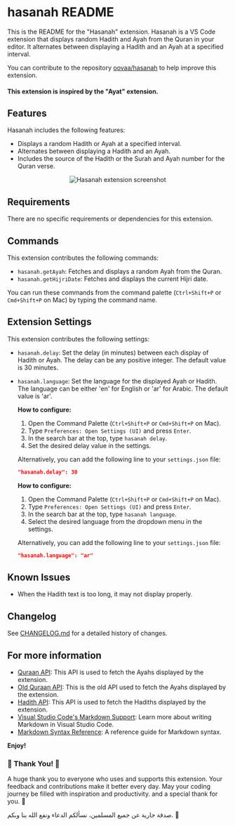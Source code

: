 # hasanah README

This is the README for the "Hasanah" extension. Hasanah is a VS Code extension that displays random Hadith and Ayah from the Quran in your editor. It alternates between displaying a Hadith and an Ayah at a specified interval.

You can contribute to the repository [oovaa/hasanah](https://github.com/oovaa/hasanah) to help improve this extension.

#### This extension is inspired by the "Ayat" extension.

## Features

Hasanah includes the following features:

- Displays a random Hadith or Ayah at a specified interval.
- Alternates between displaying a Hadith and an Ayah.
- Includes the source of the Hadith or the Surah and Ayah number for the Quran verse.

<p align="center">
  <img src="./Screenshot_20241115_062746.png" alt="Hasanah extension screenshot">
</p>

## Requirements

There are no specific requirements or dependencies for this extension.

## Commands

This extension contributes the following commands:

- `hasanah.getAyah`: Fetches and displays a random Ayah from the Quran.
- `hasanah.getHijriDate`: Fetches and displays the current Hijri date.

You can run these commands from the command palette (`Ctrl+Shift+P` or `Cmd+Shift+P` on Mac) by typing the command name.

## Extension Settings

This extension contributes the following settings:

- `hasanah.delay`: Set the delay (in minutes) between each display of Hadith or Ayah. The delay can be any positive integer. The default value is 30 minutes.

- `hasanah.language`: Set the language for the displayed Ayah or Hadith. The language can be either 'en' for English or 'ar' for Arabic. The default value is 'ar'.

    **How to configure:**

    1. Open the Command Palette (`Ctrl+Shift+P` or `Cmd+Shift+P` on Mac).
    2. Type `Preferences: Open Settings (UI)` and press `Enter`.
    3. In the search bar at the top, type `hasanah delay`.
    4. Set the desired delay value in the settings.

    Alternatively, you can add the following line to your `settings.json` file:

    ```json
    "hasanah.delay": 30
    ```

    **How to configure:**

    1. Open the Command Palette (`Ctrl+Shift+P` or `Cmd+Shift+P` on Mac).
    2. Type `Preferences: Open Settings (UI)` and press `Enter`.
    3. In the search bar at the top, type `hasanah language`.
    4. Select the desired language from the dropdown menu in the settings.

    Alternatively, you can add the following line to your `settings.json` file:

    ```json
    "hasanah.language": "ar"
    ```

## Known Issues

- When the Hadith text is too long, it may not display properly.

## Changelog

See [CHANGELOG.md](./CHANGELOG.md) for a detailed history of changes.

## For more information

- [Quraan API](https://quranapi.pages.dev/api): This API is used to fetch the Ayahs displayed by the extension.
- [Old Quraan API](https://api.alquran.cloud/v1/surah): This is the old API used to fetch the Ayahs displayed by the extension.
- [Hadith API](https://api.hadith.gading.dev): This API is used to fetch the Hadiths displayed by the extension.
- [Visual Studio Code's Markdown Support](http://code.visualstudio.com/docs/languages/markdown): Learn more about writing Markdown in Visual Studio Code.
- [Markdown Syntax Reference](https://help.github.com/articles/markdown-basics/): A reference guide for Markdown syntax.

**Enjoy!**

### 🙏 Thank You! 🙏

A huge thank you to everyone who uses and supports this extension. Your feedback and contributions make it better every day. May your coding journey be filled with inspiration and productivity.
and a special thank for you. 🩷

صدقة جارية عن جميع المسلمين، نسألكم الدعاء ونفع الله بنا وبكم. 💙
